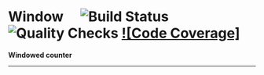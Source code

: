 # Window&emsp; ![Build Status] ![Quality Checks] [![Code Coverage]][codecov.io]

[Build Status]: https://github.com/wayfair-incubator/window/workflows/Tests/badge.svg
[Quality Checks]: https://github.com/wayfair-incubator/window/workflows/Checks/badge.svg
[codecov.io]: https://codecov.io/gh/wayfair-incubator/window

**Windowed counter**

---

